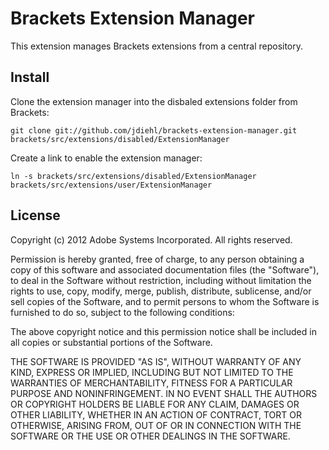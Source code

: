 # Brackets Extension Manager

This extension manages Brackets extensions from a central repository.

## Install

Clone the extension manager into the disbaled extensions folder from Brackets:

    git clone git://github.com/jdiehl/brackets-extension-manager.git brackets/src/extensions/disabled/ExtensionManager

Create a link to enable the extension manager:

    ln -s brackets/src/extensions/disabled/ExtensionManager brackets/src/extensions/user/ExtensionManager

## License

Copyright (c) 2012 Adobe Systems Incorporated. All rights reserved.
 
Permission is hereby granted, free of charge, to any person obtaining a
copy of this software and associated documentation files (the "Software"), 
to deal in the Software without restriction, including without limitation 
the rights to use, copy, modify, merge, publish, distribute, sublicense, 
and/or sell copies of the Software, and to permit persons to whom the 
Software is furnished to do so, subject to the following conditions:
 
The above copyright notice and this permission notice shall be included in
all copies or substantial portions of the Software.
 
THE SOFTWARE IS PROVIDED "AS IS", WITHOUT WARRANTY OF ANY KIND, EXPRESS OR
IMPLIED, INCLUDING BUT NOT LIMITED TO THE WARRANTIES OF MERCHANTABILITY, 
FITNESS FOR A PARTICULAR PURPOSE AND NONINFRINGEMENT. IN NO EVENT SHALL THE
AUTHORS OR COPYRIGHT HOLDERS BE LIABLE FOR ANY CLAIM, DAMAGES OR OTHER 
LIABILITY, WHETHER IN AN ACTION OF CONTRACT, TORT OR OTHERWISE, ARISING 
FROM, OUT OF OR IN CONNECTION WITH THE SOFTWARE OR THE USE OR OTHER 
DEALINGS IN THE SOFTWARE.
